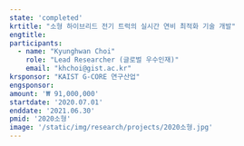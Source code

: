 ```yaml
---
state: 'completed'
krtitle: "소형 하이브리드 전기 트럭의 실시간 연비 최적화 기술 개발"
engtitle: 
participants: 
  - name: "Kyunghwan Choi"
    role: "Lead Researcher (글로벌 우수인재)"
    email: "khchoi@gist.ac.kr"
krsponsor: "KAIST G-CORE 연구산업"
engsponsor: 
amount: '₩ 91,000,000'
startdate: '2020.07.01'
enddate: '2021.06.30'
pmid: '2020소형'
image: '/static/img/research/projects/2020소형.jpg'
---
```

